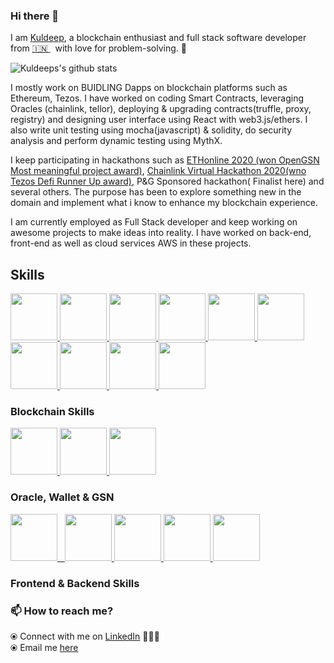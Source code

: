 ### Hi there 👋

I am [Kuldeep](https://www.linkedin.com/in/kuldeep-k-srivastava-b27806138/), a blockchain enthusiast and full stack software developer from [🇮🇳 ](https://en.wikipedia.org/wiki/India)&nbsp; with love for problem-solving. 🎯 

![Kuldeeps's github stats](https://github-readme-stats.vercel.app/api?username=kuldeep23907&hide=issues&show_icons=true&theme=onedark)

I mostly work on BUIDLING Dapps on blockchain platforms such as Ethereum, Tezos. I have worked on coding Smart Contracts, leveraging Oracles (chainlink, tellor), deploying & upgrading contracts(truffle, proxy, registry) and designing user interface using React with web3.js/ethers. I also write unit testing using mocha(javascript) & solidity, do security analysis and perform dynamic testing using MythX.

I keep participating in hackathons such as [ETHonline 2020 (won OpenGSN Most meaningful project award)](https://hack.ethglobal.co/showcase/machu-picchu-recM0wStoyOcitI1A), [Chainlink Virtual Hackathon 2020(wno Tezos Defi Runner Up award)](https://devpost.com/software/bifrost-baking-token), P&G Sponsored hackathon( Finalist here) and several others. The purpose has been to explore something new in the domain and implement what i know to enhance my blockchain experience. 

I am currently employed as Full Stack developer and keep working on awesome projects to make ideas into reality. I have worked on back-end, front-end as well as cloud services AWS in these projects.

## Skills

<p float="left">
  <a href="https://ethereum.org/" target="_blank" >
    <img src="https://raw.githubusercontent.com/kuldeep23907/kuldeep23907/master/assets/ethereum.png.png"  height="75" />
  </a>
  <a href="https://solidity.readthedocs.io/en/v0.7.4/" target="_blank" >
    <img src="https://raw.githubusercontent.com/kuldeep23907/kuldeep23907/master/assets/solidity.png"  height="75" /> 
  </a>
  <a href="https://web3js.readthedocs.io/en/v1.3.0/" target="_blank" >
    <img src="https://raw.githubusercontent.com/kuldeep23907/kuldeep23907/master/assets/web3.jpeg"  height="75" />
  </a>
  <a href="https://www.trufflesuite.com/ganache" target="_blank" >
    <img src="https://raw.githubusercontent.com/kuldeep23907/kuldeep23907/master/assets/ganache.png"  height="75" />
  </a>
  <a href="https://www.trufflesuite.com/" target="_blank" >
    <img src="https://raw.githubusercontent.com/kuldeep23907/kuldeep23907/master/assets/truffle.png" width="75" />
  </a>
  <a href="https://remix.ethereum.org/" target="_blank" >
    <img src="https://raw.githubusercontent.com/kuldeep23907/kuldeep23907/master/assets/remix.png"  height="75" />
  </a>
  <a href="https://metamask.io/" target="_blank" >
    <img src="https://raw.githubusercontent.com/kuldeep23907/kuldeep23907/master/assets/metamask.png"  height="75" />
  </a>
  <a href="https://www.hyperledger.org/use/fabric" target="_blank" >
    <img src="https://raw.githubusercontent.com/kuldeep23907/kuldeep23907/master/assets/hlf.png"  height="75" />
  </a>
   <a href="https://www.tezos.com" target="_blank" >
    <img src="https://raw.githubusercontent.com/kuldeep23907/kuldeep23907/master/assets/tezos.png"  height="75" />
  </a>
   <a href="https://www.smartpy.io" target="_blank" >
    <img src="https://raw.githubusercontent.com/kuldeep23907/kuldeep23907/master/assets/smartpy.svg"  height="75" />
  </a>
 </p>
  
### Blockchain Skills
  
 <p float="left">
  <a href="https://chain.link" target="_blank" >
    <img src="https://raw.githubusercontent.com/kuldeep23907/kuldeep23907/master/assets/chainlink.png"  height="75" />
  </a> 
  <a href="https://portis.io" target="_blank" >
    <img src="https://raw.githubusercontent.com/kuldeep23907/kuldeep23907/master/assets/portis.png"  height="75" />
  </a> 
  <a href="https://www.opengsn.org/" target="_blank" >
    <img src="https://raw.githubusercontent.com/kuldeep23907/kuldeep23907/master/assets/gsn.jpg"  height="75" />
  </a> 
  
 </p>
  
### Oracle, Wallet & GSN
  
 <p float="left">
  <a href="https://reactjs.org" target="_blank" >
    <img src="https://raw.githubusercontent.com/kuldeep23907/kuldeep23907/master/assets/react.png" height="75" />&nbsp;&nbsp;
  </a>

   <a href="https://www.w3.org/wiki/The_web_standards_model_-_HTML_CSS_and_JavaScript" target="_blank" >
    <img src="https://raw.githubusercontent.com/kuldeep23907/kuldeep23907/master/assets/javascripthtmlcss.webp" height="75" />
  </a>

   <a href="https://aws.amazon.com/" target="_blank" >
    <img src="https://raw.githubusercontent.com/kuldeep23907/kuldeep23907/master/assets/aws.gif"  height="75" />
  </a>

  <a href="https://www.php.net/" target="_blank" >
    <img src="https://raw.githubusercontent.com/kuldeep23907/kuldeep23907/master/assets/php.svg" height="75" />
  </a>

  <a href="https://golang.org/" target="_blank" >
    <img src="https://raw.githubusercontent.com/kuldeep23907/kuldeep23907/master/assets/golang.gif" height="75" />
  </a>
</p>

### Frontend & Backend Skills


### 📫 How to reach me? 

  ⦿ Connect with me on [LinkedIn](https://www.linkedin.com/in/kuldeep-k-srivastava-b27806138/) 👨🏻‍💻 <br>
  ⦿ Email me [here](mailto:kk23907.me@gmail.com) <br>

